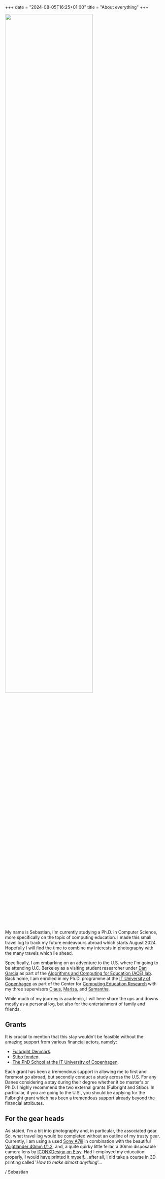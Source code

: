 +++
date = "2024-08-05T16:25+01:00"
title = "About everything"
+++

<img style="width:75%;padding-bottom:20px;" src="/photos/landing.jpg" />

My name is Sebastian, I'm currently studying a Ph.D. in Computer Science, more specifically on the topic of computing education. I made this small travel log to track my future endeavours abroad which starts August 2024. Hopefully I will find the time to combine my interests in photography with the many travels which lie ahead.

Specifically, I am embarking on an adventure to the U.S. where I'm going to be attending U.C. Berkeley as a visiting student researcher under [Dan Garcia](https://www2.eecs.berkeley.edu/Faculty/Homepages/garcia.html) as part of the [Algorithms and Computing for Education (ACE) lab](https://acelab.berkeley.edu/). Back home, I am enrolled in my Ph.D. programme at the [IT University of Copenhagen](https://itu.dk/) as part of the Center for [Computing Education Research](https://ccer.itu.dk/) with my three supervisors [Claus](https://www.itu.dk/people/brabrand/), [Marisa](https://pure.itu.dk/en/persons/marisa-cohn), and [Samantha](https://anthropology.ku.dk/staff/assistant-professor-and-postdoc/?pure=en/persons/644380).

While much of my journey is academic, I will here share the ups and downs mostly as a personal log, but also for the entertainment of family and friends.

## Grants

It is crucial to mention that this stay wouldn't be feasible without the amazing support from various financial actors, namely:

- [Fulbright Denmark](https://fulbrightcenter.dk).
- [Stibo fonden](https://www.stibofonden.dk).
- [The PhD School at the IT University of Copenhagen](https://en.itu.dk/Research/PhD-Programme).

Each grant has been a tremendous support in allowing me to first and foremost *go* abroad, but secondly conduct a study across the U.S. For any Danes considering a stay during their degree whether it be master's or Ph.D. I highly recommend the two external grants (Fulbright and Stibo). In particular, if you are going to the U.S., you should be applying for the Fulbright grant which has been a tremendous support already beyond the financial attributes.


## For the gear heads

As stated, I'm a bit into photography and, in particular, the associated gear. So, what travel log would be completed without an outline of my trusty gear. Currently, I am using a used [Sony A7iii](https://electronics.sony.com/imaging/interchangeable-lens-cameras/full-frame/p/ilce7m3-b) in combination with the beautiful [Voigtländer 40mm f/1.2](https://www.voigtlaender.de/lenses/e-mount/40mm-11-2-nokton-aspherical/?lang=en), and, a quite quirky little fellar, a 30mm disposable camera lens by [ICONXDesign on Etsy](https://www.etsy.com/dk-en/listing/1649901113/disposable-camera-lens-for-sony-e-mount?click_key=207ea6a32c457c5fdc93d0afc263e17b0b2a931c%3A1649901113&click_sum=5aa725ab&ref=shop_home_feat_1). Had I employed my education properly, I would have printed it myself... after all, I did take a course in 3D printing called '*How to make almost anything*'...


/ Sebastian
